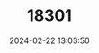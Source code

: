 ---
title: "18301"
category: "Proechimys trinitatis"
draft: false
date: 2024-02-22 13:03:50
languages:
  English: ["Trinidad Spiny Rat"]
---